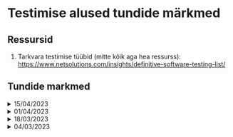 # Testimise alused tundide märkmed

## Ressursid

1. Tarkvara testimise tüübid (mitte kõik aga hea ressurss): https://www.netsolutions.com/insights/definitive-software-testing-list/

## Tundide markmed

<details>
    <Summary>15/04/2023</Summary>

    - Tracerbullet testing
    - Automaattestid:
        - Unit testing, kontrollivad programmi töötamise loogikat
            - Vaatasime milline üks Unit test väljanäeb ja kuidas seda luua (pangakonto näide)
    - Kodutöö: The Art of Unit Testing, tutvuge sellega või mõni muu ühik testimise raamat. Lisaks veebileht http://xunitpatterns.com/ --> proovige mõnele koodijupile ise unit teste kirjutada.


</details>

<details>
    <Summary>01/04/2023</Summary>

    Ei tea, mida me teeme. Word vist tuleb katki teha ja siis õppejõud saab meile Microsofti kõigile töökoha nagu ma aru sain. icc, icc

</details>


<details>
    <Summary>18/03/2023</Summary>

    Rääkisime:
    1. Arenduskeskkondade jaotusest: Dev -> Test -> QA -> (pre-live) -> Live/Production
    2. Issue tracking vs bug tracking (raportite struktuurid ja nende erinevused), vaatasime ja Gunnar täitis ka pikemalt ühe näidise.
    3. Kodutöö saime ka. - Vearaportite kirjutamine ja vigade parandamine -> AddNumbers.Zip + oma kalkulaator (varasemast ajast)


</details>

<details>
    <Summary>04/03/2023</Summary>

    1. "Tarkvara testimine on tegevus, mille eesmärgiks on tuvastada tarkvaras peituvad vead, puudusd ja tõrked."

    2. Tarkvaraarenduse mudelid:

        - Waterfall:
            - Requirements
            - Design
            - Development
            - Testing
            - Deployment
            - Maintenance

        - Agile (cycle):
            - Planning
            - Requirements Analysis
            - Design
            - Building
            - Testing

    3. Miks kasutada automaatteste?

    4. Testide liigid:
        - Käsitsi testid (manual tests).
        - Automaattestid (automated tests).
        - Päris maailmas kasutusel mõlemad liigid.

    5. Testide tüübid:
        - Erinevad pakkumised arvu osas: 10 - 100
        - Paljudes projektides kuni 3-4 tüüpi testi
        - Üld jaotus:
            - Funktsionaalsed
            - Mitte funktsionaalsed
            - Muud testid
        - Lugemiseks erinevatest testidest (sama asi ka ressurssides): https://www.netsolutions.com/insights/definitive-software-testing-list/
        - Uurimiseks huvitav: Netflix monkey testing
        - Nali kaljaks: https://userinyerface.com/

</details>